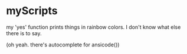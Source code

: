 # myScripts

my 'yes' function prints things in rainbow colors. I don't know what else there is to say.

(oh yeah. there's autocomplete for ansicode())
